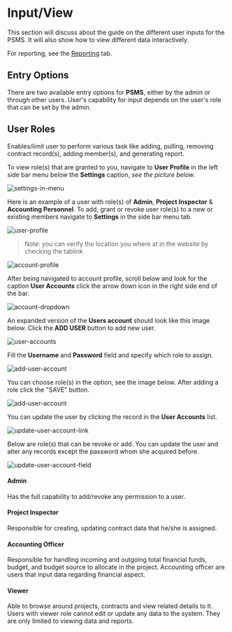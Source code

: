 # Input/View

This section will discuss about the guide on the different user inputs for the PSMS. It will also show how to view different data interactively. 

For reporting, see the [Reporting](/reporting) tab.

## Entry Options

There are two available entry options for **PSMS**, either by the admin or through other users. User's capability for input depends on the user's role that can be set by the admin.

## User Roles

Enables/limit user to perform various task like adding, pulling, removing contract record(s), adding member(s), and generating report.

To view role(s) that are granted to you, navigate to **User Profile** in the left side bar menu below the **Settings** caption, *see the picture below*.

![settings-in-menu](/images/view/settings_in_menu.png)

Here is an example of a user with role(s) of **Admin**, **Project Inspector** & **Accounting Personnel**. To add, grant or revoke user role(s) to a new or existing members navigate to **Settings** in the side bar menu tab.

![user-profile](/images/settings/user_profile.png)

> Note: you can verify the location you where at in the website by checking the tablink

![account-profile](/images/settings/account/account_profile.png)

After being navigated to account profile, scroll below and look for the caption **User Accounts** click the arrow down icon in the right side end of the bar. 

![account-dropdown](/images/settings/account/account_dropdown.png)

An expanded version of the **Users account** should look like this image below. Click the **ADD USER** button to add new user.

![user-accounts](/images/settings/account/user_accounts.png)

Fill the **Username** and **Password** field and specify which role to assign.

![add-user-account](/images/settings/account/add_user_account.png)

You can choose role(s) in the option, see the image below. After adding a role click the "SAVE" button.

![add-user-account](/images/settings/account/add_user_account_option.png)

You can update the user by clicking the record in the **User Accounts** list.

![update-user-account-link](/images/settings/account/update_user_account_link.png)

Below are role(s) that can be revoke or add. You can update the user and alter any records except the password whom she acquired before.

![update-user-account-field](/images/settings/account/update_user_account_field.png)

#### Admin

Has the full capability to add/revoke any permission to a user.

#### Project Inspector

Responsible for creating, updating contract data that he/she is assigned.

#### Accounting Officer

Responsible for handling incoming and outgoing total financial funds, budget, and budget source to allocate in the project. Accounting officer are users that input data regarding financial aspect.

#### Viewer

Able to browse around projects, contracts and view related details to it. Users with viewer role cannot edit or update any data to the system. They are only limited to viewing data and reports.